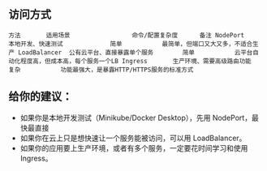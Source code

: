 ## 访问方式
`方法	      适用场景	               命令/配置复杂度	     备注
NodePort	  本地开发、快速测试	            简单	         最简单，但端口又大又多，不适合生产
LoadBalancer  公有云平台、直接暴露单个服务	    简单	         云平台自动化程度高，但成本高，每个服务一个LB
Ingress	      生产环境、需要高级路由功能	        复杂	         功能最强大，是暴露HTTP/HTTPS服务的标准方式`
## 给你的建议：
* 如果你是本地开发测试（Minikube/Docker Desktop），先用 NodePort，最快最直接
* 如果你在云上只是想快速让一个服务能被访问，可以用 LoadBalancer。
* 如果你的应用要上生产环境，或者有多个服务，一定要花时间学习和使用 Ingress。

